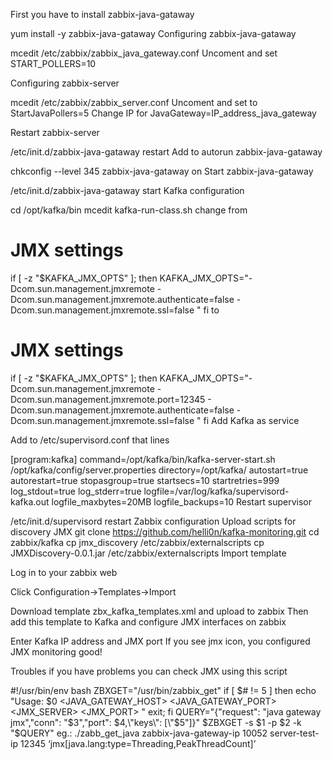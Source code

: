 First you have to install zabbix-java-gataway

yum install -y zabbix-java-gataway
Configuring zabbix-java-gataway

mcedit /etc/zabbix/zabbix_java_gateway.conf
Uncoment and set START_POLLERS=10


Configuring zabbix-server

mcedit /etc/zabbix/zabbix_server.conf
Uncoment and set to StartJavaPollers=5 Change IP for JavaGateway=IP_address_java_gateway

Restart zabbix-server

/etc/init.d/zabbix-java-gataway restart
Add to autorun zabbix-java-gataway

 chkconfig --level 345 zabbix-java-gataway on
Start zabbix-java-gataway

/etc/init.d/zabbix-java-gataway start
Kafka configuration

cd /opt/kafka/bin
mcedit kafka-run-class.sh
change from

# JMX settings
if [ -z "$KAFKA_JMX_OPTS" ]; then
KAFKA_JMX_OPTS="-Dcom.sun.management.jmxremote -Dcom.sun.management.jmxremote.authenticate=false -   Dcom.sun.management.jmxremote.ssl=false "
fi
to

# JMX settings
if [ -z "$KAFKA_JMX_OPTS" ]; then
KAFKA_JMX_OPTS="-Dcom.sun.management.jmxremote -Dcom.sun.management.jmxremote.port=12345 -    Dcom.sun.management.jmxremote.authenticate=false -Dcom.sun.management.jmxremote.ssl=false "
fi
Add Kafka as service

Add to /etc/supervisord.conf that lines

 [program:kafka]
 command=/opt/kafka/bin/kafka-server-start.sh /opt/kafka/config/server.properties
 directory=/opt/kafka/
 autostart=true
 autorestart=true
 stopasgroup=true
 startsecs=10
 startretries=999
 log_stdout=true
 log_stderr=true
 logfile=/var/log/kafka/supervisord-kafka.out
 logfile_maxbytes=20MB
 logfile_backups=10
Restart supervisor

 /etc/init.d/supervisord restart
Zabbix configuration
Upload scripts for discovery JMX
 git clone https://github.com/helli0n/kafka-monitoring.git
 cd zabbix/kafka
 cp jmx_discovery /etc/zabbix/externalscripts
 cp JMXDiscovery-0.0.1.jar /etc/zabbix/externalscripts
Import template

Log in to your zabbix web

Click Configuration->Templates->Import

Download template zbx_kafka_templates.xml and upload to zabbix Then add this template to Kafka and configure JMX interfaces on zabbix

Enter Kafka IP address and JMX port If you see jmx icon, you configured JMX monitoring good!

Troubles
if you have problems you can check JMX using this script

#!/usr/bin/env bash
ZBXGET="/usr/bin/zabbix_get"
 if [ $# != 5 ]
 then
 echo "Usage: $0 <JAVA_GATEWAY_HOST> <JAVA_GATEWAY_PORT> <JMX_SERVER> <JMX_PORT> <KEY>"
 exit;
 fi
 QUERY="{\"request\": \"java gateway jmx\",\"conn\": \"$3\",\"port\": $4,\"keys\": [\"$5\"]}"
 $ZBXGET -s $1 -p $2 -k "$QUERY"
eg.: ./zabb_get_java zabbix-java-gateway-ip 10052 server-test-ip 12345 ‘jmx[java.lang:type=Threading,PeakThreadCount]’
